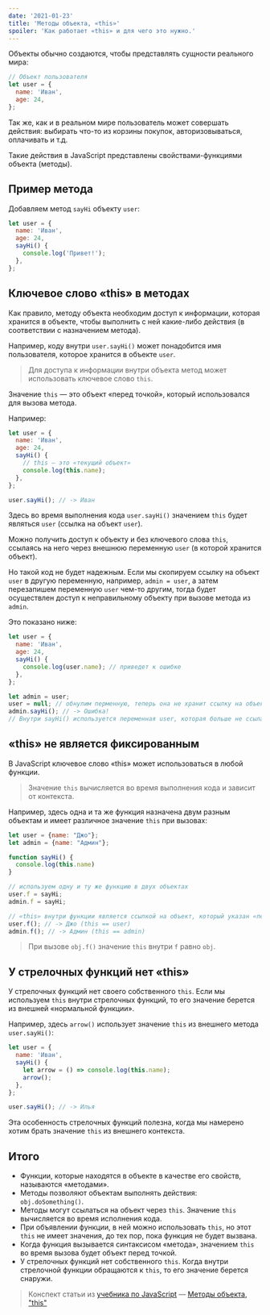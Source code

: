 ```yaml
---
date: '2021-01-23'  
title: 'Методы объекта, «this»'  
spoiler: 'Как работает «this» и для чего это нужно.'
---
```


Объекты обычно создаются, чтобы представлять сущности реального мира:

```jsx
// Объект пользователя
let user = {
  name: 'Иван',
  age: 24,
};
```

Так же, как и в реальном мире пользователь может совершать действия: выбирать что-то из корзины покупок,
авторизовываться, оплачивать и т.д.

Такие действия в JavaScript представлены свойствами-функциями объекта (методы).

## Пример метода

Добавляем метод `sayHi` объекту `user`:

```jsx
let user = {
  name: 'Иван',
  age: 24,
  sayHi() {
    console.log('Привет!');
  },
};
```

## Ключевое слово «this» в методах

Как правило, методу объекта необходим доступ к информации, которая хранится в объекте, чтобы выполнить с ней какие-либо
действия (в соответствии с назначением метода).

Например, коду внутри `user.sayHi()` может понадобится имя пользователя, которое хранится в объекте `user`.

> Для доступа к информации внутри объекта метод может использовать
> ключевое слово `this`.

Значение `this` — это объект «перед точкой», который использовался для вызова метода.

Например:

```jsx
let user = {
  name: 'Иван',
  age: 24,
  sayHi() {
    // this — это «текущий объект»
    console.log(this.name);
  },
};

user.sayHi(); // -> Иван
```

Здесь во время выполнения кода `user.sayHi()` значением `this` будет являться `user` (ссылка на объект `user`).

Можно получить доступ к объекту и без ключевого слова `this`, ссылаясь на него через внешнюю переменную `user` (в
которой хранится объект).

Но такой код не будет надежным. Если мы скопируем ссылку на объект `user` в другую переменную, например, `admin = user`,
а затем перезапишем переменную `user` чем-то другим, тогда будет осуществлен доступ к неправильному объекту при вызове
метода из `admin`.

Это показано ниже:

```jsx
let user = {
  name: 'Иван',
  age: 24,
  sayHi() {
    console.log(user.name); // приведет к ошибке
  },
};

let admin = user;
user = null; // обнулим перменную, теперь она не хранит ссылку на объект
admin.sayHi(); // -> Ошибка!
// Внутри sayHi() используется переменная user, которая больше не ссылается на объект
```

## «this» не является фиксированным

В JavaScript ключевое слово «this» может использоваться в любой функции.

> Значение `this` вычисляется во время выполнения кода и зависит от
> контекста.

Например, здесь одна и та же функция назначена двум разным объектам и имеет различное значение `this` при вызовах:

```jsx
let user = {name: "Джо"};
let admin = {name: "Админ"};

function sayHi() {
  console.log(this.name)
}

// используем одну и ту же функцию в двух объектах
user.f = sayHi;
admin.f = sayHi;

// «this» внутри функции является ссылкой на объект, который указан «перед точкой»
user.f(); // -> Джо (this == user)
admin.f(); // -> Админ (this == admin)
```

> При вызове `obj.f()` значение `this` внутри `f` равно `obj`.

## У стрелочных функций нет «this»

У стрелочных функций нет своего собственного `this`. Если мы используем `this` внутри стрелочных функций, то его
значение берется из внешней «нормальной функции».

Например, здесь `arrow()` использует значение `this` из внешнего метода `user.sayHi()`:

```jsx
let user = {
  name: 'Иван',
  sayHi() {
    let arrow = () => console.log(this.name);
    arrow();
  },
};

user.sayHi(); // -> Илья
```

Эта особенность стрелочных функций полезна, когда мы намерено хотим брать значение `this` из внешнего контекста.

## Итого

- Функции, которые находятся в объекте в качестве его свойств, называются «методами».
- Методы позволяют объектам выполнять действия: `obj.doSomething()`.
- Методы могут ссылаться на объект через `this`. Значение `this` вычисляется во время исполнения кода.
- При объявлении функции, в ней можно использовать `this`, но этот `this` не имеет значения, до тех пор, пока функция не
  будет вызвана.
- Когда функция вызывается синтаксисом «метода», значением `this` во время вызова будет объект перед точкой.
- У стрелочных функций нет собственного `this`. Когда внутри стрелочной функции обращаются к `this`, то его значение
  берется снаружи.

> Конспект статьи из [учебника по JavaScript](https://learn.javascript.ru/) — [Методы объекта, "this"](https://learn.javascript.ru/object-methods)
